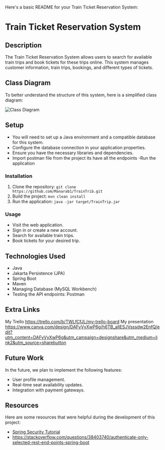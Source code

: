 Here's a basic README for your Train Ticket Reservation System:

# Train Ticket Reservation System

## Description

The Train Ticket Reservation System allows users to search for available train trips and book tickets for these trips online. This system manages customer information, train trips, bookings, and different types of tickets.

## Class Diagram

To better understand the structure of this system, here is a simplified class diagram:

![Class Diagram](<img width="469" alt="Class Diagram" src="https://github.com/manarab1/TrainTrip/assets/146085132/4008bc25-77a5-4b90-8601-a5d73469e86d">
)

## Setup

- You will need to set up a Java environment and a compatible database for this system.
- Configure the database connection in your application properties.
- Ensure you have the necessary libraries and dependencies.
- Import postman file from the project its have all the endpoints
-Run the application

### Installation

1. Clone the repository: `git clone https://github.com/Manarab1/TrainTrib.git`
2. Build the project: `mvn clean install`
3. Run the application: `java -jar target/TrainTrip.jar`

### Usage

- Visit the web application.
- Sign in or create a new account.
- Search for available train trips.
- Book tickets for your desired trip.

## Technologies Used

- Java
- Jakarta Persistence (JPA)
- Spring Boot
- Maven
- Managing Database (MySQL Workbench)
-  Testing the API endpoints: Postman

## Extra Links
My Trello https://trello.com/b/TWLfCfJL/my-trello-board
My presentation https://www.canva.com/design/DAFyVyXwP6g/h6TB_alIESJVsssdw2EnfQ/edit?utm_content=DAFyVyXwP6g&utm_campaign=designshare&utm_medium=link2&utm_source=sharebutton




## Future Work

In the future, we plan to implement the following features:
- User profile management.
- Real-time seat availability updates.
- Integration with payment gateways.

## Resources

Here are some resources that were helpful during the development of this project:

  - [Spring Security Tutorial](https://www.youtube.com/watch?v=b9O9NI-RJ3o)
  - https://stackoverflow.com/questions/38403740/authenticate-only-selected-rest-end-points-spring-boot


